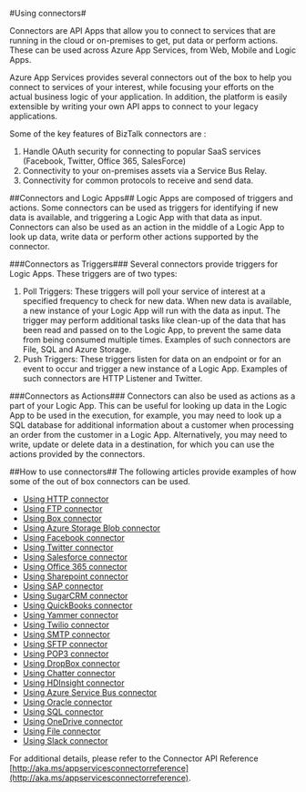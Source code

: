 <properties 
   pageTitle="Using connectors" 
   description="Using connectors" 
   services="app-service\logic" 
   documentationCenter=".net,nodejs,java" 
   authors="anuragdalmia" 
   manager="dwrede" 
   editor=""/>

<tags
   ms.service="app-service-logic"
   ms.devlang="multiple"
   ms.topic="article"
   ms.tgt_pltfrm="na"
   ms.workload="integration" 
   ms.date="03/20/2015"
   ms.author="prkumar"/>


#Using connectors#

Connectors are API Apps that allow you to connect to services that are running in the cloud or on-premises to get, put data or perform actions. These can be used across Azure App Services, from Web, Mobile and Logic Apps.

Azure App Services provides several connectors out of the box to help you connect to services of your interest, while focusing your efforts on the actual business logic of your application. In addition, the platform is easily extensible by writing your own API apps to connect to your legacy applications.

Some of the key features of BizTalk connectors are :

1. Handle OAuth security for connecting to popular SaaS services (Facebook, Twitter, Office 365, SalesForce)
2. Connectivity to your on-premises assets via a Service Bus Relay.
3. Connectivity for common protocols to receive and send data.

##Connectors and Logic Apps##
Logic Apps are composed of triggers and actions. Some connectors can be used as triggers for identifying if new data is available, and triggering a Logic App with that data as input. Connectors can also be used as an action in the middle of a Logic App to look up data, write data or perform other actions supported by the connector.

###Connectors as Triggers###
Several connectors provide triggers for Logic Apps. These triggers are of two types:

1. Poll Triggers: These triggers will poll your service of interest at a specified frequency to check for new data. When new data is available, a new instance of your Logic App will run with the data as input. The trigger may perform additional tasks like clean-up of the data that has been read and passed on to the Logic App, to prevent the same data from being consumed multiple times. Examples of such connectors are File, SQL and Azure Storage.
2. Push Triggers: These triggers listen for data on an endpoint or for an event to occur and trigger a new instance of a Logic App. Examples of such connectors are HTTP Listener and Twitter.

###Connectors as Actions###
Connectors can also be used as actions as a part of your Logic App. This can be useful for looking up data in the Logic App to be used in the execution, for example, you may need to look up a SQL database for additional information about a customer when processing an order from the customer in a Logic App. Alternatively, you may need to write, update or delete data in a destination, for which you can use the actions provided by the connectors.

##How to use connectors##
The following articles provide examples of how some of the out of box connectors can be used.

* [Using HTTP connector]
* [Using FTP connector]
* [Using Box connector]
* [Using Azure Storage Blob connector]
* [Using Facebook connector]
* [Using Twitter connector]
* [Using Salesforce connector]
* [Using Office 365 connector]
* [Using Sharepoint connector]
* [Using SAP connector]
* [Using SugarCRM connector]
* [Using QuickBooks connector]
* [Using Yammer connector]
* [Using Twilio connector]
* [Using SMTP connector]
* [Using SFTP connector]
* [Using POP3 connector]
* [Using DropBox connector]
* [Using Chatter connector]
* [Using HDInsight connector]
* [Using Azure Service Bus connector]
* [Using Oracle connector]
* [Using SQL connector]
* [Using OneDrive connector]
* [Using File connector]
* [Using Slack connector]

For additional details, please refer to the Connector API Reference [http://aka.ms/appservicesconnectorreference](http://aka.ms/appservicesconnectorreference).


<!-- Links -->

[Using Box connector]: app-service-logic-connector-box.md
[Using Facebook connector]: app-service-logic-connector-facebook.md
[Using Salesforce connector]: app-service-logic-connector-salesforce.md
[Using Twitter connector]: app-service-logic-connector-twitter.md
[Using SAP connector]: app-service-logic-connector-sap.md
[Using FTP connector]: app-service-logic-connector-ftp.md
[Using HTTP connector]: app-service-logic-connector-http.md
[Using Azure Storage Blob connector]: app-service-logic-connector-azurestorageblob.md
[Using Office 365 connector]: app-service-logic-connector-office365.md
[Using Sharepoint connector]: app-service-logic-connector-sharepoint.md
[Using SugarCRM connector]: app-service-logic-connector-sugarcrm.md
[Using QuickBooks connector]: app-service-logic-connector-quickbooks.md
[Using Yammer connector]: app-service-logic-connector-yammer.md
[Using Twilio connector]: app-service-logic-connector-twilio.md
[Using SMTP connector]: app-service-logic-connector-smtp.md
[Using SFTP connector]: app-service-logic-connector-sftp.md
[Using POP3 connector]: app-service-logic-connector-pop3.md
[Using DropBox connector]: app-service-logic-connector-dropbox.md
[Using Chatter connector]: app-service-logic-connector-chatter.md
[Using HDInsight connector]: app-service-logic-connector-hdinsight.md
[Using Azure Service Bus connector]: app-service-logic-connector-azureservicebus.md
[Using Oracle connector]: app-service-logic-connector-oracle.md
[Using SQL connector]: app-service-logic-connector-sql.md
[Using OneDrive connector]: app-service-logic-connector-onedrive.md
[Using File connector]: app-service-logic-connector-file.md
[Using Slack connector]: app-service-logic-connector-slack.md

